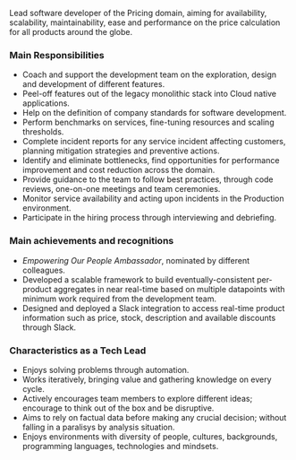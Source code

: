 Lead software developer of the Pricing domain, aiming for availability, scalability, maintainability, ease and performance on the price calculation for all products around the globe.

### Main Responsibilities
* Coach and support the development team on the exploration, design and development of different features.
* Peel-off features out of the legacy monolithic stack into Cloud native applications.
* Help on the definition of company standards for software development.
* Perform benchmarks on services, fine-tuning resources and scaling thresholds.
* Complete incident reports for any service incident affecting customers, planning mitigation strategies and preventive actions.
* Identify and eliminate bottlenecks, find opportunities for performance improvement and cost reduction across the domain.
* Provide guidance to the team to follow best practices, through code reviews, one-on-one meetings and team ceremonies.
* Monitor service availability and acting upon incidents in the Production environment.
* Participate in the hiring process through interviewing and debriefing.

### Main achievements and recognitions
* *Empowering Our People Ambassador*, nominated by different colleagues.
* Developed a scalable framework to build eventually-consistent per-product aggregates in near real-time based on multiple datapoints with minimum work required from the development team.
* Designed and deployed a Slack integration to access real-time product information such as price, stock, description and available discounts through Slack.

### Characteristics as a Tech Lead
* Enjoys solving problems through automation.
* Works iteratively, bringing value and gathering knowledge on every cycle.
* Actively encourages team members to explore different ideas; encourage to think out of the box and be disruptive.
* Aims to rely on factual data before making any crucial decision; without falling in a paralisys by analysis situation.
* Enjoys environments with diversity of people, cultures, backgrounds, programming languages, technologies and mindsets.
